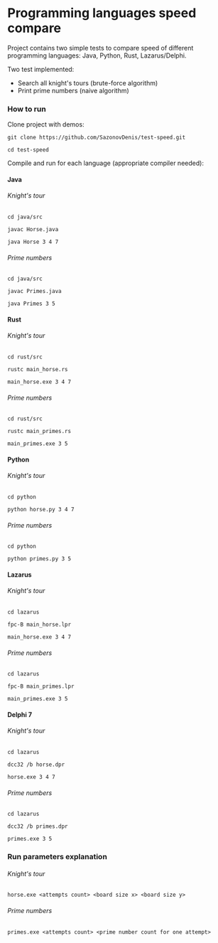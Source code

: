 # Programming languages speed compare

Project contains two simple tests to compare speed of different 
programming languages: Java, Python, Rust, Lazarus/Delphi.

Two test implemented: 
- Search all knight's tours (brute-force algorithm)
- Print prime numbers (naive algorithm) 

### How to run

Clone project with demos:

~~~
git clone https://github.com/SazonovDenis/test-speed.git

cd test-speed
~~~

Compile and run for each language (appropriate compiler needed):

#### Java

###### Knight's tour

~~~
cd java/src

javac Horse.java

java Horse 3 4 7
~~~

###### Prime numbers

~~~
cd java/src

javac Primes.java 

java Primes 3 5
~~~

#### Rust

###### Knight's tour

~~~
cd rust/src

rustc main_horse.rs

main_horse.exe 3 4 7
~~~

###### Prime numbers

~~~
cd rust/src

rustc main_primes.rs

main_primes.exe 3 5
~~~

#### Python

###### Knight's tour

~~~
cd python

python horse.py 3 4 7
~~~

###### Prime numbers

~~~
cd python

python primes.py 3 5
~~~

#### Lazarus

###### Knight's tour

~~~
cd lazarus

fpc-B main_horse.lpr

main_horse.exe 3 4 7
~~~

###### Prime numbers

~~~
cd lazarus

fpc-B main_primes.lpr

main_primes.exe 3 5
~~~

#### Delphi 7

###### Knight's tour

~~~
cd lazarus

dcc32 /b horse.dpr

horse.exe 3 4 7
~~~

###### Prime numbers

~~~
cd lazarus

dcc32 /b primes.dpr

primes.exe 3 5
~~~

### Run parameters explanation

###### Knight's tour

~~~
horse.exe <attempts count> <board size x> <board size y>
~~~

###### Prime numbers

~~~
primes.exe <attempts count> <prime number count for one attempt>
~~~

